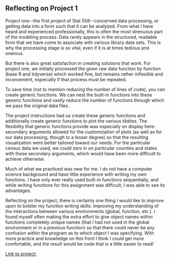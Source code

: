 ## Reflecting on Project 1

Project one--the first project of Stat 558--concerned data processing, or getting data into a form such that it can be analyzed. From what I have heard and experienced professionally, this is often the most strenuous part of the modeling process. Data rarely appears in the structured, readable form that we have come to associate with various library data sets. This is why the processing stage is so vital, even if it is at times tedious and onerous. 

But there is also great satisfaction in creating solutions that work. For project one, we initially processed the given raw data function by function (base R and tidyverse) which worked fine, but remains rather inflexible and inconvenient, especially if that process must be repeated. 

To save time (not to mention reducing the number of lines of code), you can create generic functions. We can nest the built-in functions into these generic functions and vastly reduce the number of functions through which we pass the original data files. 

The project instructions had us create these generic functions and additionally create generic functions to plot the various tibbles. The flexibility that generic functions provide was especially on display here: secondary arguments allowed for the customization of plots (as well as for our data processing, though to a lesser degree) so that the resulting visualization were better tailored toward our needs. For the particular census data we used, we could zero in on particular counties and states with these secondary arguments, which would have been more difficult to achieve otherwise.

Much of what we practiced was new for me. I do not have a computer science background and have little experience with writing my own functions. I have only ever really used built-in functions sequentially, and while writing functions for this assignment was difficult, I was able to see its advantages. 

Reflecting on the project, there is certainly one thing I would like to improve upon to bolster my function writing skills: improving my understanding of the interactions between various environments (global, function, etc.). I found myself often making the extra effort to give object names within functions completely unique names (that I had not used in the global environment or in a previous function) so that there could never be any confusion within the program as to which object I was specifying. With more practice and knowledge on this front I think I could get more comfortable, and the result would be code that is a little easier to read!

[Link to project:](https://mcartron10.github.io/Stat558_Project1_CartronMatthieu.html) 
